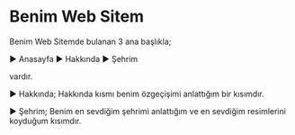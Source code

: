 # Benim Web Sitem

Benim Web Sitemde bulanan 3 ana başlıkla;

► Anasayfa
► Hakkında
► Şehrim

vardır.

► Hakkında;
Hakkında kısmı benim özgeçişimi anlattığım bir kısımdır.

► Şehrim;
Benim en sevdiğim şehrimi anlattığım ve en sevdiğim resimlerini koyduğum kısımdır.

